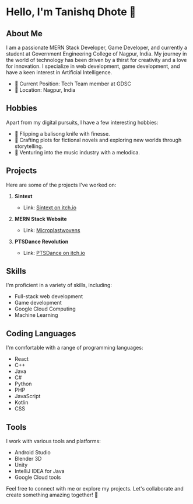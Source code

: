 # Hello, I'm Tanishq Dhote 👋

## About Me

I am a passionate MERN Stack Developer, Game Developer, and currently a student at Government Engineering College of Nagpur, India. My journey in the world of technology has been driven by a thirst for creativity and a love for innovation. I specialize in web development, game development, and have a keen interest in Artificial Intelligence.

- 🌟 Current Position: Tech Team member at GDSC
- 📍 Location: Nagpur, India

## Hobbies

Apart from my digital pursuits, I have a few interesting hobbies:

- 🦋 Flipping a balisong knife with finesse.
- 📖 Crafting plots for fictional novels and exploring new worlds through storytelling.
- 🎵 Venturing into the music industry with a melodica.

## Projects

Here are some of the projects I've worked on:

1. **Sintext**
   - Link: [Sintext on itch.io](https://ptsd-dev.itch.io/sintext)

2. **MERN Stack Website**
   - Link: [Microplastwovens](https://www.microplastwovens.com/)

3. **PTSDance Revolution**
   - Link: [PTSDance on itch.io](https://ptsd-dev.itch.io/ptsdance-revolution)

## Skills

I'm proficient in a variety of skills, including:

- Full-stack web development
- Game development
- Google Cloud Computing
- Machine Learning

## Coding Languages

I'm comfortable with a range of programming languages:

- React
- C++
- Java
- C#
- Python
- PHP
- JavaScript
- Kotlin
- CSS

## Tools

I work with various tools and platforms:

- Android Studio
- Blender 3D
- Unity
- IntelliJ IDEA for Java
- Google Cloud tools

Feel free to connect with me or explore my projects. Let's collaborate and create something amazing together! 🚀
